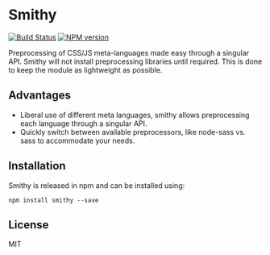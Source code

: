 # Smithy

[![Build
Status](https://travis-ci.org/observing/smithy.png)](https://travis-ci.org/observing/smithy)
[![NPM
version](https://badge.fury.io/js/smithy.png)](http://badge.fury.io/js/smithy)

Preprocessing of CSS/JS meta-languages made easy through a singular API. Smithy
will not install preprocessing libraries until required. This is done to keep
the module as lightweight as possible.

## Advantages

- Liberal use of different meta languages, smithy allows preprocessing each language
  through a singular API.
- Quickly switch between available preprocessors, like node-sass vs. sass to
  accommodate your needs.

## Installation

Smithy is released in npm and can be installed using:

```
npm install smithy --save
```

## License

MIT
